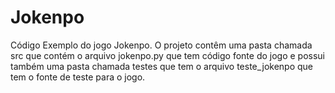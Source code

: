 # Jokenpo
Código Exemplo do jogo Jokenpo.
O projeto contêm uma pasta chamada src que contém o arquivo jokenpo.py que tem código fonte do jogo e 
possui também uma pasta chamada testes que tem o arquivo teste_jokenpo que tem o fonte de teste para o jogo.